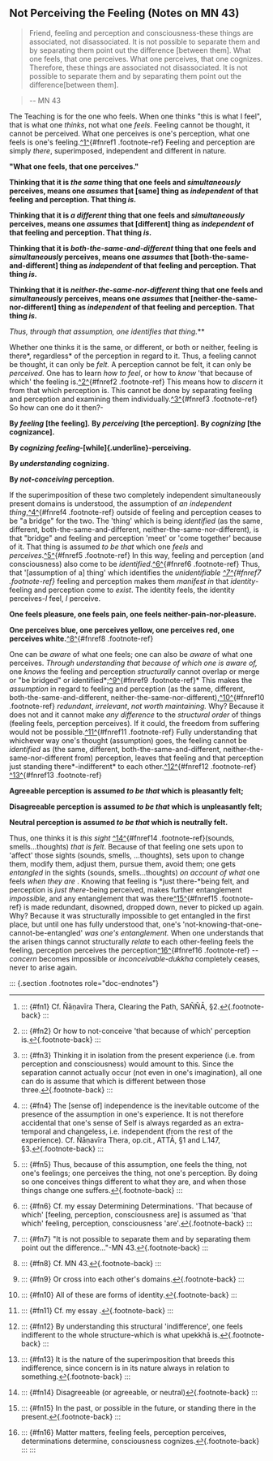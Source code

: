 Not Perceiving the Feeling (Notes on MN 43)
-------------------------------------------

> Friend, feeling and perception and consciousness-these things are
> associated, not disassociated. It is not possible to separate them and
> by separating them point out the difference \[between them\]. What one
> feels, that one perceives. What one perceives, that one cognizes.
> Therefore, these things are associated not disassociated. It is not
> possible to separate them and by separating them point out the
> difference\[between them\].

> -- MN 43

The Teaching is for the one who feels. When one thinks "this is what I
feel", that is what one *thinks*, not what one *feels*. Feeling cannot
be thought, it cannot be perceived. What one perceives is one's
perception, what one feels is one's feeling.[^1^](#fn1){#fnref1
.footnote-ref} Feeling and perception are simply *there*, superimposed,
independent and different in nature.

**"What one feels, that one perceives."**

**Thinking that it is *the same* thing that one feels and
*simultaneously* perceives, means one *assumes* that \[same\] thing as
*independent* of that feeling and perception. That thing *is.***

**Thinking that it is *a different* thing that one feels and
*simultaneously* perceives, means one *assumes* that \[different\] thing
as *independent* of that feeling and perception. That thing *is.***

**Thinking that it is *both-the-same-and-different* thing that one feels
and *simultaneously* perceives, means one *assumes* that
\[both-the-same-and-different\] thing as *independent* of that feeling
and perception. That thing *is.***

**Thinking that it is *neither-the-same-nor-different* thing that one
feels and *simultaneously* perceives, means one *assumes* that
\[neither-the-same-nor-different\] thing as *independent* of that
feeling and perception. That thing *is.***

**Thus, through that assumption, one *identifies* that thing*.***

Whether one thinks it is the same, or different, or both or neither,
feeling is there*, regardless* of the perception in regard to it. Thus,
a feeling cannot be thought, it can only be *felt.* A perception cannot
be felt, it can only be *perceived.* One has to learn *how to feel*, or
how to *know* 'that because of which' the feeling is.[^2^](#fn2){#fnref2
.footnote-ref} This means how to *discern* it from that which perception
is. This cannot be done by separating feeling and perception and
examining them individually.[^3^](#fn3){#fnref3 .footnote-ref} So how
can one do it then?-

**By *feeling* \[the feeling\]*.* By *perceiving* \[the perception\]*.*
By *cognizing* \[the cognizance\].**

**By *cognizing feeling-*[while]{.underline}-perceiving.**

**By *understanding* cognizing.**

**By *not-conceiving* perception.**

If the superimposition of these two completely independent
simultaneously present domains is understood, the assumption of *an
independent thing*,[^4^](#fn4){#fnref4 .footnote-ref} outside of feeling
and perception ceases to be "a bridge" for the two. The 'thing' which is
being *identified* (as the same, different, both-the-same-and-different,
neither-the-same-nor-different)*,* is that "bridge" and feeling and
perception 'meet' or 'come together' because of it. That thing is
assumed *to be that* which one *feels* and
*perceives*.[^5^](#fn5){#fnref5 .footnote-ref} In this way, feeling and
perception (and consciousness) also come to be
*identified*.[^6^](#fn6){#fnref6 .footnote-ref} Thus, that '\[assumption
of a\] thing' which identifies the *unidentifiable [^7^](#fn7){#fnref7
.footnote-ref}* feeling and perception makes them *manifest in* that
*identity*-feeling and perception come to *exist*. The identity feels,
the identity perceives-*I* feel, *I* perceive.

**One feels pleasure, one feels pain, one feels
neither-pain-nor-pleasure.**

**One perceives blue, one perceives yellow, one perceives red, one
perceives white.**[^8^](#fn8){#fnref8 .footnote-ref}

One can be *aware* of what one feels; one can also be *aware* of what
one perceives. *Through understanding that because of which one is*
*aware of,* one *knows* the feeling and perception *structurally* cannot
overlap or merge or "be bridged" or identified*;[^9^](#fn9){#fnref9
.footnote-ref}* This makes the *assumption* in regard to feeling and
perception (as the same, different, both-the-same-and-different,
neither-the-same-nor-different),[^10^](#fn10){#fnref10 .footnote-ref}
*redundant*, *irrelevant*, *not worth maintaining.* Why? Because it does
not and it cannot make *any difference* to the *structural order* of
things (feeling feels, perception perceives). If it could, the freedom
from suffering would not be possible.[^11^](#fn11){#fnref11
.footnote-ref} Fully understanding that whichever way one's thought
(assumption) goes, the feeling cannot be *identified* as (the same,
different, both-the-same-and-different, neither-the-same-nor-different
from) perception, leaves that feeling and that perception just standing
there*-indifferent* to each other.[^12^](#fn12){#fnref12 .footnote-ref}
[^13^](#fn13){#fnref13 .footnote-ref}

**Agreeable perception is assumed *to be* *that* which is pleasantly
felt;**

**Disagreeable perception is assumed *to be* *that* which is
unpleasantly felt;**

**Neutral perception is assumed *to be that* which is neutrally felt.**

Thus, one thinks it is *this sight* [^14^](#fn14){#fnref14
.footnote-ref}(sounds, smells...thoughts) *that is felt*. Because of
that feeling one sets upon to 'affect' those sights (sounds, smells,
...thoughts), sets upon to change them, modify them, adjust them, pursue
them, avoid them; one gets *entangled* in the sights (sounds,
smells...thoughts) *on account* *of what* one feels *when they are* .
Knowing that feeling is *just there-*being felt, and perception is *just
there*-being perceived, makes further entanglement *impossible*, and any
entanglement that was there[^15^](#fn15){#fnref15 .footnote-ref} is made
redundant, disowned, dropped down, never to picked up again. Why?
Because it was structurally impossible to get entangled in the first
place, but until one has fully understood that, one's
'not-knowing-that-one-cannot-be-entangled' *was one's entanglement.*
When one understands that the arisen things cannot structurally *relate*
to each other-feeling feels the feeling, perception perceives the
perception[^16^](#fn16){#fnref16 .footnote-ref} --*concern* becomes
impossible or *inconceivable-dukkha* completely ceases, never to arise
again.

::: {.section .footnotes role="doc-endnotes"}

------------------------------------------------------------------------

1.  ::: {#fn1}
    Cf. Ñāṇavīra Thera, Clearing the Path, SAÑÑĀ,
    §2.[↩︎](#fnref1){.footnote-back}
    :::

2.  ::: {#fn2}
    Or how to not-conceive 'that because of which' perception
    is.[↩︎](#fnref2){.footnote-back}
    :::

3.  ::: {#fn3}
    Thinking it in isolation from the present experience (i.e. from
    perception and consciousness) would amount to this. Since the
    separation cannot actually occur (not even in one's imagination),
    all one can do is assume that which is different between those
    three.[↩︎](#fnref3){.footnote-back}
    :::

4.  ::: {#fn4}
    The \[sense of\] independence is the inevitable outcome of the
    presence of the assumption in one's experience. It is not therefore
    accidental that one's sense of Self is always regarded as an
    extra-temporal and changeless, i.e. independent (from the rest of
    the experience). Cf. Ñāṇavīra Thera, op.cit., ATTĀ, §1 and L.147,
    §3.[↩︎](#fnref4){.footnote-back}
    :::

5.  ::: {#fn5}
    Thus, because of this assumption, one feels the thing, not one's
    feelings; one perceives the thing, not one's perception. By doing so
    one conceives things different to what they are, and when those
    things change one suffers.[↩︎](#fnref5){.footnote-back}
    :::

6.  ::: {#fn6}
    Cf. my essay Determining Determinations. 'That because of which'
    \[feeling, perception, consciousness are\] is assumed as 'that
    which' feeling, perception, consciousness
    'are'.[↩︎](#fnref6){.footnote-back}
    :::

7.  ::: {#fn7}
    "It is not possible to separate them and by separating them point
    out the difference..."-MN 43.[↩︎](#fnref7){.footnote-back}
    :::

8.  ::: {#fn8}
    Cf. MN 43.[↩︎](#fnref8){.footnote-back}
    :::

9.  ::: {#fn9}
    Or cross into each other's domains.[↩︎](#fnref9){.footnote-back}
    :::

10. ::: {#fn10}
    All of these are forms of identity.[↩︎](#fnref10){.footnote-back}
    :::

11. ::: {#fn11}
    Cf. my essay .[↩︎](#fnref11){.footnote-back}
    :::

12. ::: {#fn12}
    By understanding this structural 'indifference', one feels
    indifferent to the whole structure-which is what upekkhā
    is.[↩︎](#fnref12){.footnote-back}
    :::

13. ::: {#fn13}
    It is the nature of the superimposition that breeds this
    indifference, since concern is in its nature always in relation to
    something.[↩︎](#fnref13){.footnote-back}
    :::

14. ::: {#fn14}
    Disagreeable (or agreeable, or
    neutral)[↩︎](#fnref14){.footnote-back}
    :::

15. ::: {#fn15}
    In the past, or possible in the future, or standing there in the
    present.[↩︎](#fnref15){.footnote-back}
    :::

16. ::: {#fn16}
    Matter matters, feeling feels, perception perceives, determinations
    determine, consciousness cognizes.[↩︎](#fnref16){.footnote-back}
    :::
:::
